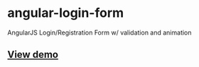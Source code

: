 # angular-login-form
AngularJS Login/Registration Form w/ validation and animation
## [View demo](http://www.beroby.com/angular-login-form)